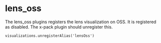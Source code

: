 # lens_oss

The lens_oss plugins registers the lens visualization on OSS. 
It is registered as disabled. The x-pack plugin should unregister this.

`visualizations.unregisterAlias('lensOss')`